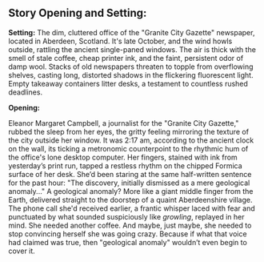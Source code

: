 ## Story Opening and Setting:

**Setting:** The dim, cluttered office of the "Granite City Gazette" newspaper, located in Aberdeen, Scotland. It's late October, and the wind howls outside, rattling the ancient single-paned windows. The air is thick with the smell of stale coffee, cheap printer ink, and the faint, persistent odor of damp wool. Stacks of old newspapers threaten to topple from overflowing shelves, casting long, distorted shadows in the flickering fluorescent light. Empty takeaway containers litter desks, a testament to countless rushed deadlines.

**Opening:**

Eleanor Margaret Campbell, a journalist for the "Granite City Gazette," rubbed the sleep from her eyes, the gritty feeling mirroring the texture of the city outside her window. It was 2:17 am, according to the ancient clock on the wall, its ticking a metronomic counterpoint to the rhythmic hum of the office's lone desktop computer. Her fingers, stained with ink from yesterday’s print run, tapped a restless rhythm on the chipped Formica surface of her desk. She’d been staring at the same half-written sentence for the past hour: "The discovery, initially dismissed as a mere geological anomaly..." A geological anomaly? More like a giant middle finger from the Earth, delivered straight to the doorstep of a quaint Aberdeenshire village. The phone call she'd received earlier, a frantic whisper laced with fear and punctuated by what sounded suspiciously like *growling*, replayed in her mind. She needed another coffee. And maybe, just maybe, she needed to stop convincing herself she was going crazy. Because if what that voice had claimed was true, then "geological anomaly" wouldn’t even begin to cover it.

